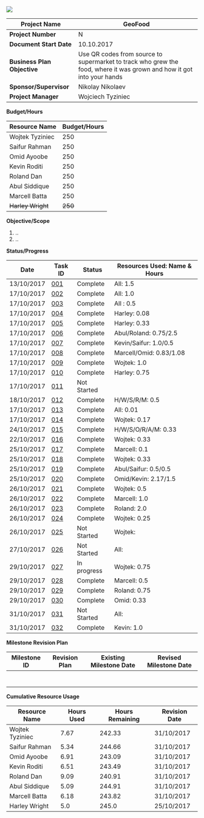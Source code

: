 <img src="http://doc.gold.ac.uk/~wtyzi001/banner.png">

| **Project Name** | **GeoFood** |
| --- | --- |
| **Project Number** | N |
| **Document Start Date** | 10.10.2017 |
| **Business Plan Objective** | Use QR codes from source to supermarket to track who grew the food, where it was grown and how it got into your hands |
| **Sponsor/Supervisor** | Nikolay Nikolaev |
| **Project Manager** | Wojciech Tyziniec |

**Budget/Hours**

| **Resource Name** | **Budget/Hours** |
| --- | --- |
| Wojtek Tyziniec | 250  |
| Saifur Rahman | 250 |
| Omid Ayoobe | 250 |
| Kevin Roditi | 250 |
| Roland Dan | 250 |
| Abul Siddique | 250 |
| Marcell Batta | 250 |
| <del>Harley Wright | <del> 250  |


**Objective/Scope**

1. ..
2. ..

**Status/Progress**

| **Date** | **Task ID** | **Status** | **Resources Used: Name &amp; Hours** |
| --- | --- | --- | --- |
| 13/10/2017 | [001](https://trello.com/c/kxpiL0IL/33-001-external-group-meeting) | Complete | All: 1.5|
| 17/10/2017 | [002](https://trello.com/c/4pLoQD2g/34-002-week-3-lab) | Complete | All: 1.0|
| 17/10/2017 | [003](https://trello.com/c/PqpkoIDO/27-markdown) | Complete | All : 0.5 |
| 17/10/2017 | [004](https://trello.com/c/YDeKTedu/32-004-book-meeting-with-nickolay) | Complete | Harley: 0.08 |
| 17/10/2017 | [005](https://trello.com/c/tj0tDJlu/35-005-format-and-fill-out-readmemd) | Complete | Harley: 0.33 |
| 17/10/2017 | [006](https://trello.com/c/P0XjnUmJ/36-006-draft-personas) | Complete | Abul/Roland: 0.75/2.5 |
| 17/10/2017 | [007](https://trello.com/c/WqhfhAUy/37-007-consider-stakeholders) | Complete | Kevin/Saifur: 1.0/0.5 |
| 17/10/2017 | [008](https://trello.com/c/lezoIegj/38-008-draft-potential-user-base) | Complete | Marcell/Omid: 0.83/1.08 |
| 17/10/2017 | [009](https://trello.com/c/TYVVXdH5/39-009-confirm-information-handled-and-where-it-comes-from) | Complete | Wojtek: 1.0 |
| 17/10/2017 | [010](https://trello.com/c/zcU9BYgJ/40-010-sketch-preliminary-use-case-diagram-and-use-scenarios) | Complete | Harley: 0.75 |
| 17/10/2017 | [011](https://trello.com/c/wjrnzeCr/41-011-use-the-scenarios-from-010-to-produce-a-full-activity-diagram) | Not Started |  |
| 18/10/2017 | [012](https://trello.com/c/o5CQ5RA5/42-012-meeting-with-nikolay) | Complete | H/W/S/R/M: 0.5 |
| 17/10/2017 | [013](https://trello.com/c/q1j4DXaD/43-install-slack-on-your-mobile-phone) | Complete | All: 0.01 |
| 17/10/2017 | [014](https://trello.com/c/iFpiuI0A/44-014-make-a-temporary-banner-image-for-the-repo-on-github) | Complete | Wojtek: 0.17 |
| 24/10/2017 | [015](https://trello.com/c/SfQj6QBn/45-015-meeting-with-nikolay) | Complete | H/W/S/O/R/A/M: 0.33|
| 22/10/2017 | [016](https://trello.com/c/F0GGNVa2/46-016-combine-tasks-006-007-008-009-010-011-into-one-document-which-well-bring-to-the-meeting-with-nikolay) | Complete | Wojtek: 0.33 |
| 25/10/2017 | [017](https://trello.com/c/wfGDN1zC/47-017-ask-nick-about-weekly-reports) | Complete | Marcell: 0.1 |
| 25/10/2017 | [018](https://trello.com/c/ZjtQnaZa/48-018-update-progress-tracking-form) | Complete | Wojtek: 0.33 |
| 25/10/2017 | [019](https://trello.com/c/qQnokfFZ/49-019-look-for-any-regulations-and-standards-that-will-constrain-the-concept-eg-think-about-product-labels) | Complete | Abul/Saifur: 0.5/0.5 |
| 25/10/2017 | [020](https://trello.com/c/jh6HApE8/50-020-search-for-competing-products-directly-and-from-reviews-trade-sites-press-reviews-and-customer-reviews) | Complete | Omid/Kevin: 2.17/1.5  |
| 26/10/2017 | [021](https://trello.com/c/FHbDTZFh/51-021-create-a-more-detailed-use-case-diagram-for-geofood-non-consumer-mobile-app) | Complete | Wojtek: 0.5 |
| 26/10/2017 | [022](https://trello.com/c/l8eqxxHH/52-022-based-on-the-task-021-create-a-more-detailed-use-case-diagram-for-geofood-consumer-mobile-app) | Complete| Marcell: 1.0|
| 26/10/2017 | [023](https://trello.com/c/lKUMfF49/53-023-based-on-the-task-021-create-a-more-detailed-use-case-diagram-for-geofood-website) | Complete | Roland: 2.0 |
| 26/10/2017 | [024](https://trello.com/c/cJ8cW9QP/54-024-create-a-more-detailed-use-case-diagram-for-geofood-database) | Complete | Wojtek: 0.25 |
| 26/10/2017 | [025](https://trello.com/c/Rn93bgyV/55-025-merge-all-diagrams-into-one-document) | Not Started | Wojtek:  |
| 27/10/2017 | [026](https://trello.com/c/1NkEnQCY/56-026-write-a-software-requirements-specifications-document) | Not Started | All:  |
| 29/10/2017 | [027](https://trello.com/c/LuFsUQIL/57-027-write-functional-requirements-to-support-use-case-geofood-non-consumer-mobile-app) | In progress | Wojtek: 0.75 |
| 29/10/2017 | [028](https://trello.com/c/sH0yvh9f/58-028-write-functional-requirements-to-support-use-case-geofood-consumer-mobile-app) | Complete | Marcell: 0.5 |
| 29/10/2017 | [029](https://trello.com/c/w2E0ERxa/59-029-write-functional-requirements-to-support-use-case-geofood-website) | Complete | Roland: 0.75 |
| 29/10/2017 | [030](https://trello.com/c/0jRxQOIp/60-030-write-functional-requirements-to-support-use-case-geofood-database-webservice) | Complete | Omid: 0.33 |
| 31/10/2017 | [031](https://trello.com/c/2hbf9F8v/61-031-meeting-with-nikolay) | Not Started | All:  |
| 31/10/2017 | [032](https://trello.com/c/OjceYkiq/62-032-verify-task-019-anything-else-you-can-think-of) | Complete | Kevin: 1.0 |




**Milestone Revision Plan**

| **Milestone ID** | **Revision Plan** | **Existing Milestone Date** | **Revised Milestone Date** |
| --- | --- | --- | --- |
|   |   |   |   |
|   |   |   |   |
|   |   |   |   |
|   |   |   |   |
|   |   |   |   |
|   |   |   |   |
|   |   |   |   |

**Cumulative Resource Usage**

| **Resource Name** | **Hours Used** | **Hours Remaining** | **Revision Date** |
| --- | --- | --- | --- |
| Wojtek Tyziniec | 7.67 | 242.33 | 31/10/2017 |
| Saifur Rahman | 5.34 | 244.66 | 31/10/2017 |
| Omid Ayoobe | 6.91 | 243.09 | 31/10/2017 |
| Kevin Roditi | 6.51 | 243.49 | 31/10/2017 |
| Roland Dan | 9.09 | 240.91 | 31/10/2017 |
| Abul Siddique | 5.09 | 244.91 | 31/10/2017 |
| Marcell Batta | 6.18 | 243.82 | 31/10/2017 |
| Harley Wright | 5.0 | 245.0 | 25/10/2017 |


